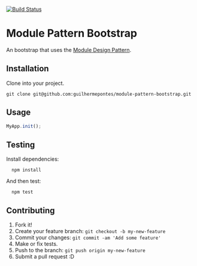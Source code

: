 [![Build Status](https://travis-ci.org/guilhermepontes/module-pattern-bootstrap.svg?branch=master)](https://travis-ci.org/guilhermepontes/module-pattern-bootstrap)

# Module Pattern Bootstrap
An bootstrap that uses the  [Module Design Pattern](http://addyosmani.com/resources/essentialjsdesignpatterns/book/#modulepatternjavascript/ "Module Design Pattern").

## Installation

Clone into your project.
```shell
git clone git@github.com:guilhermepontes/module-pattern-bootstrap.git
```

## Usage
```javascript
MyApp.init();
```


## Testing
Install dependencies:
```
  npm install
```

And then test:
```
  npm test
```

## Contributing

1. Fork it!
2. Create your feature branch: `git checkout -b my-new-feature`
3. Commit your changes: `git commit -am 'Add some feature'`
4. Make  or fix tests.
5. Push to the branch: `git push origin my-new-feature`
6. Submit a pull request :D

